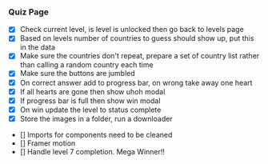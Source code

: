 ### Quiz Page
- [x] Check current level, is level is unlocked then go back to levels page
- [x] Based on levels number of countries to guess should show up, put this in the data
- [x] Make sure the countries don't repeat, prepare a set of country list rather than calling a random country each time
- [x] Make sure the buttons are jumbled
- [x] On correct answer add to progress bar, on wrong take away one heart
- [x] If all hearts are gone then show uhoh modal
- [x] If progress bar is full then show win modal
- [x] On win update the level to status complete
- [x] Store the images in a folder, run a downloader
- [] Imports for components need to be cleaned
- [] Framer motion
- [] Handle level 7 completion. Mega Winner!!
